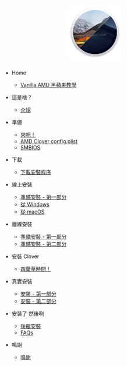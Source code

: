 <h1 style='text-align: center'><img src='./logo.png' style='height: 150px' /></h1>

* Home
    * [Vanilla AMD 黑蘋果教學](/README.md)

* 這是啥？
    * [介紹](/what-is-this/introduction.md)

* 準備
    * [來吧！](/prerequisites/get-started/README.md)
    * [AMD Clover config.plist](/prerequisites/amd-clover-config.plist/README.md)
    * [SMBIOS](/prerequisites/amd-clover-config.plist/smbios.md)

* 下載
    * [下載安裝程序](/download/network-part-1.md)

* 線上安裝 <a id="network-installer-guide"></a>
    * [準備安裝 - 第一部分](/network-installer-guide/network-part-2/README.md)
    * [從 Windows](/network-installer-guide/network-part-2/windows.md)
    * [從 macOS](/network-installer-guide/network-part-2/macos.md)

* 離線安裝 <a id="offline-installer-guide"></a>
    * [準備安裝 - 第一部分](/offline-installer-guide/offline-part-2/README.md)
    * [準備安裝 - 第二部分](/offline-installer-guide/offline-part-3/README.md)

* 安裝 Clover 
    * [四葉草時間！](/clover-installtion/usb-clover/README.md)

* 真實安裝 <a id="actual-installation"></a>
    * [安裝 - 第一部分](/actual-installation/actual-installation-part-1.md)
    * [安裝 - 第二部分](/actual-installation/actual-installation-part-2.md)

* 安裝了 然後咧 <a id="post-installation"></a>
    * [後繼安裝](/post-installation/posty.md)
    * [FAQs](/post-installation/faqs.md)

* 鳴謝 <a id="credits"></a>
    * [鳴謝](/credits/credits.md)

